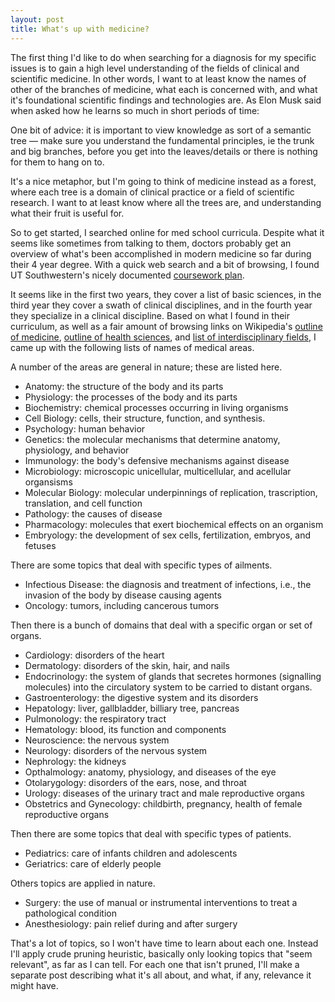 ```yaml
---
layout: post
title: What's up with medicine? 
---
```


The first thing I'd like to do when searching for a diagnosis for my specific issues is to gain a high level understanding of the fields of clinical and scientific medicine. In other words, I want to at least know the names of other of the branches of medicine, what each is concerned with, and what it's foundational scientific findings and technologies are. As Elon Musk said when asked how he learns so much in short periods of time:

<div class="message">
One bit of advice: it is important to view knowledge as sort of a semantic tree — make sure you understand the fundamental principles, ie the trunk and big branches, before you get into the leaves/details or there is nothing for them to hang on to.
</div>

It's a nice metaphor, but I'm going to think of medicine instead as a forest, where each tree is a domain of clinical practice or a field of scientific research. I want to at least know where all the trees are, and understanding what their fruit is useful for. 

So to get started, I searched online for med school curricula. Despite what it seems like sometimes from talking to them, doctors probably get an overview of what's been accomplished in modern medicine so far during their 4 year degree. With a quick web search and a bit of browsing, I found UT Southwestern's nicely documented [coursework plan](http://www.utsouthwestern.edu/education/medical-school/academics/curriculum/first-year.html).

It seems like in the first two years, they cover a list of basic sciences, in the third year they cover a swath of clinical disciplines, and in the fourth year they specialize in a clinical discipline. Based on what I found in their curriculum, as well as a fair amount of browsing links on Wikipedia's [outline of medicine](https://en.wikipedia.org/wiki/Outline_of_medicine), [outline of health sciences](https://en.wikipedia.org/wiki/Outline_of_health_sciences), and [list of interdisciplinary fields](https://en.wikipedia.org/wiki/Medicine#Interdisciplinary_fields), I came up with the following lists of names of medical areas.

A number of the areas are general in nature; these are listed here.

* Anatomy: the structure of the body and its parts
* Physiology: the processes of the body and its parts
* Biochemistry: chemical processes occurring in living organisms
* Cell Biology: cells, their structure, function, and synthesis.
* Psychology: human behavior
* Genetics: the molecular mechanisms that determine anatomy, physiology, and behavior 
* Immunology: the body's defensive mechanisms against disease
* Microbiology: microscopic unicellular, multicellular, and acellular organsisms
* Molecular Biology: molecular underpinnings of replication, trascription, translation, and cell function
* Pathology: the causes of disease 
* Pharmacology: molecules that exert biochemical effects on an organism
* Embryology: the development of sex cells, fertilization, embryos, and fetuses

There are some topics that deal with specific types of ailments.

* Infectious Disease: the diagnosis and treatment of infections, i.e., the invasion of the body by disease causing agents
* Oncology: tumors, including cancerous tumors

Then there is a bunch of domains that deal with a specific organ or set of organs.

* Cardiology: disorders of the heart
* Dermatology: disorders of the skin, hair, and nails
* Endocrinology: the system of glands that secretes hormones (signalling molecules) into the circulatory system to be carried to distant organs.
* Gastroenterology: the digestive system and its disorders
* Hepatology: liver, gallbladder, billiary tree, pancreas
* Pulmonology: the respiratory tract
* Hematology: blood, its function and components
* Neuroscience: the nervous system
* Neurology: disorders of the nervous system
* Nephrology: the kidneys
* Opthalmology: anatomy, physiology, and diseases of the eye
* Otolarygology: disorders of the ears, nose, and throat
* Urology: diseases of the urinary tract and male reproductive organs
* Obstetrics and Gynecology: childbirth, pregnancy, health of female reproductive organs

Then there are some topics that deal with specific types of patients. 

* Pediatrics: care of infants children and adolescents
* Geriatrics: care of elderly people

Others topics are applied in nature.

* Surgery: the use of manual or instrumental interventions to treat a pathological condition
* Anesthesiology: pain relief during and after surgery

That's a lot of topics, so I won't have time to learn about each one. Instead I'll apply crude pruning heuristic, basically only looking topics that "seem relevant", as far as I can tell. For each one that isn't pruned, I'll make a separate post describing what it's all about, and what, if any, relevance it might have.

<!---
Very interesting:
* Psychneuroimmunology
* Functional Medicine
* Pharmacology
* Pathology
* Genetics
* Immunology 
* Endocrinology

A little interesting:
* Infectious Disease
* Neurology
* Dermatology
* Gastroenterology

Barely interesting
* Physiology
* Pulmonology 
* Hepatology
* Pulmonology 
* Hematology

Foundational
* Biochemistry
* Anatomy
--->
